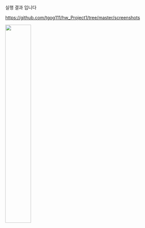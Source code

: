 실행 결과 입니다<br>


https://github.com/tgog111/hw_Project1/tree/master/screenshots

<img src = "https://github.com/tgog111/hw_Project1/blob/master/screenshots/1%EB%B2%88.png?raw=true" width="40%">
